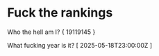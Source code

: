 # Fuck the rankings

Who the hell am I?
{ 19119145 }

What fucking year is it?
[ 2025-05-18T23:00:00Z ]

